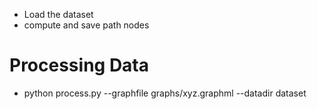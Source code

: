 - Load the dataset
- compute and save path nodes

# Processing Data
- python process.py --graphfile graphs/xyz.graphml --datadir dataset